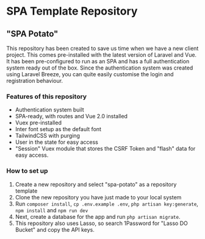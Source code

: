 # SPA Template Repository
## "SPA Potato"

This repository has been created to save us time when we have a new client project. This comes pre-installed with
the latest version of Laravel and Vue. It has been pre-configured to run as an SPA and has a full authentication system 
ready out of the box. Since the authentication system was created using Laravel Breeze, you can quite easily customise the 
login and registration behaviour.

### Features of this repository
- Authentication system built
- SPA-ready, with routes and Vue 2.0 installed
- Vuex pre-installed
- Inter font setup as the default font
- TailwindCSS with purging
- User in the state for easy access
- "Session" Vuex module that stores the CSRF Token and "flash" data for easy access.

### How to set up

1. Create a new repository and select "spa-potato" as a repository template
2. Clone the new repository you have just made to your local system
3. Run `composer install`, `cp .env.example .env`, `php artisan key:generate`, `npm install` and `npm run dev`
4. Next, create a database for the app and run `php artisan migrate`.
5. This repository also uses Lasso, so search 1Password for "Lasso DO Bucket" and copy the API keys.
